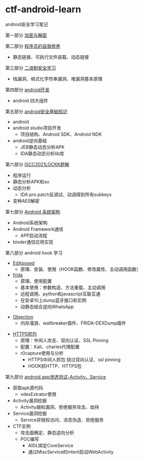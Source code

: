 # ctf-android-learn
android安全学习笔记

第一部分 [加密与解密](./密码学/加密与解密.md)

第二部分 [程序员的自我修养](./程序员的自我修养/程序员的自我修养.md)

- 静态链接、可执行文件装载、动态链接

第三部分  [二进制安全学习](./二进制安全学习/二进制安全学习.md)

- 栈漏洞、格式化字符串漏洞、堆漏洞基本原理

第四部分 [android开发](./android开发/android开发.md)

- android 四大组件

第五部分 [android安全基础知识](./android安全学习/android安全学习.md)

  * android
  * android studio项目开发
    * 项目结构、Android SDK、Android NDK
  * android逆向基础
    * JEB静态动态分析APK
    * IDA静态动态分析lib库

第六部分 [ISCC2021LOCKK题解](./LOCKK题解/ISCC2021LOCKK题解.md)

* 程序运行
* 静态分析APK和so
* 动态分析
  * IDA pro patch反调试、动调得到所有subkeys
* 变种AES解密

第七部分 [Android 系统架构](./android_framework/android_framework.md)

- Android系统架构
- Android Framework通信
  - APP启动流程
- binder通信应用实现

第八部分 android hook 学习

- [EdXposed](./android_hook/edxposed/edxposed学习.md)
  - 原理、安装、使用（HOOK函数、修改属性、主动调用函数）
- [frida](./android_hook/frida/frida学习.md)
  - 原理、使用配置
  - 基本使用：参数构造、方法重载、主动调用
  - 远程调用、python和javascript互联互通
  - 在安卓10上dump蓝牙接口和实例
  - 动静态结合逆向WhatsApp

* [Objection](./android_hook/objection/objection学习.md)
  * 内存漫游、wallbreaker插件、FRIDA-DEXDump插件

- [HTTPS抓包](./android_hook/HTTPS抓包/HTTPS抓包.md)
  - 原理：中间人攻击、双向认证、SSL Pinning
  - 配置：Kali、charles代理配置
  - r0capture使用与分析
    - HTTPS中间人抓包 绕过双向认证、ssl pinning
    - HOOK抓HTTP、HTTPS包

第九部分 [android app渗透测试-Activity、Service](./android攻击面/android攻击面整理.md)

* 获取apk源代码
  * vdexExtrator使用
* Activity漏洞挖掘
  * Activity越权漏洞、拒绝服务攻击、劫持
* Service漏洞挖掘
  * Service非授权访问、消息伪造、拒绝服务
* CTF实例
  * 攻击面确定、静态逆向分析
  * POC编写
    * AIDL绑定CoreService
    * 通过MiscService的intent启动WebActivity

